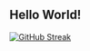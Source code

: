 ## Hello World! 
[![GitHub Streak](https://streak-stats.demolab.com/?user=NathanTostes&theme=dark)](https://git.io/streak-stats)

